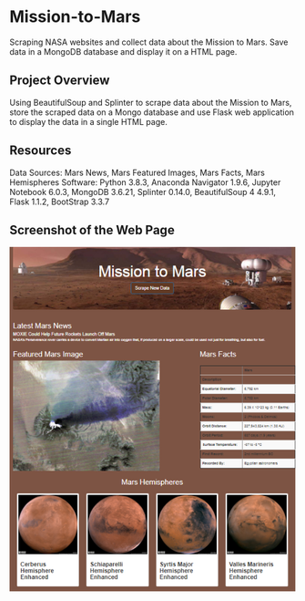 # Mission-to-Mars
Scraping NASA websites and collect data about the Mission to Mars. Save data in a MongoDB database and display it on a HTML page.

## Project Overview

Using BeautifulSoup and Splinter to scrape data about the Mission to Mars, store the scraped data on a Mongo database and use Flask web application to display the data in a single HTML page.


## Resources

Data Sources: Mars News, Mars Featured Images, Mars Facts, Mars Hemispheres
Software: Python 3.8.3, Anaconda Navigator 1.9.6, Jupyter Notebook 6.0.3, MongoDB 3.6.21, Splinter 0.14.0, BeautifulSoup 4 4.9.1, Flask 1.1.2, BootStrap 3.3.7

## Screenshot of the Web Page

![](https://github.com/Nazanin-hub/Mission-to-Mars/blob/main/Mission-to-Mars.png)
